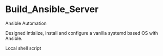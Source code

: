 # Build_Ansible_Server
Ansible Automation 

Designed intialize, install and configure a vanilla systemd based OS with Ansible. 

Local shell script 
